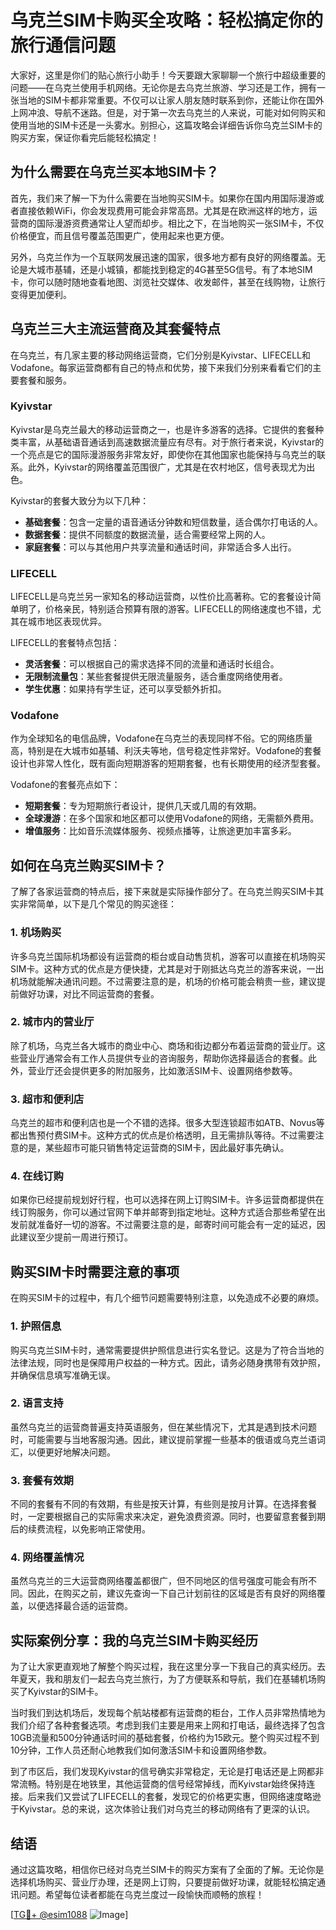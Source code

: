 # 乌克兰SIM卡购买全攻略：轻松搞定你的旅行通信问题

大家好，这里是你们的贴心旅行小助手！今天要跟大家聊聊一个旅行中超级重要的问题——在乌克兰使用手机网络。无论你是去乌克兰旅游、学习还是工作，拥有一张当地的SIM卡都非常重要。不仅可以让家人朋友随时联系到你，还能让你在国外上网冲浪、导航不迷路。但是，对于第一次去乌克兰的人来说，可能对如何购买和使用当地的SIM卡还是一头雾水。别担心，这篇攻略会详细告诉你乌克兰SIM卡的购买方案，保证你看完后能轻松搞定！

## 为什么需要在乌克兰买本地SIM卡？

首先，我们来了解一下为什么需要在当地购买SIM卡。如果你在国内用国际漫游或者直接依赖WiFi，你会发现费用可能会非常高昂。尤其是在欧洲这样的地方，运营商的国际漫游资费通常让人望而却步。相比之下，在当地购买一张SIM卡，不仅价格便宜，而且信号覆盖范围更广，使用起来也更方便。

另外，乌克兰作为一个互联网发展迅速的国家，很多地方都有良好的网络覆盖。无论是大城市基辅，还是小城镇，都能找到稳定的4G甚至5G信号。有了本地SIM卡，你可以随时随地查看地图、浏览社交媒体、收发邮件，甚至在线购物，让旅行变得更加便利。

## 乌克兰三大主流运营商及其套餐特点

在乌克兰，有几家主要的移动网络运营商，它们分别是Kyivstar、LIFECELL和Vodafone。每家运营商都有自己的特点和优势，接下来我们分别来看看它们的主要套餐和服务。

### Kyivstar

Kyivstar是乌克兰最大的移动运营商之一，也是许多游客的选择。它提供的套餐种类丰富，从基础语音通话到高速数据流量应有尽有。对于旅行者来说，Kyivstar的一个亮点是它的国际漫游服务非常友好，即使你在其他国家也能保持与乌克兰的联系。此外，Kyivstar的网络覆盖范围很广，尤其是在农村地区，信号表现尤为出色。

Kyivstar的套餐大致分为以下几种：
- **基础套餐**：包含一定量的语音通话分钟数和短信数量，适合偶尔打电话的人。
- **数据套餐**：提供不同额度的数据流量，适合需要经常上网的人。
- **家庭套餐**：可以与其他用户共享流量和通话时间，非常适合多人出行。

### LIFECELL

LIFECELL是乌克兰另一家知名的移动运营商，以性价比高著称。它的套餐设计简单明了，价格亲民，特别适合预算有限的游客。LIFECELL的网络速度也不错，尤其在城市地区表现优异。

LIFECELL的套餐特点包括：
- **灵活套餐**：可以根据自己的需求选择不同的流量和通话时长组合。
- **无限制流量包**：某些套餐提供无限流量服务，适合重度网络使用者。
- **学生优惠**：如果持有学生证，还可以享受额外折扣。

### Vodafone

作为全球知名的电信品牌，Vodafone在乌克兰的表现同样不俗。它的网络质量高，特别是在大城市如基辅、利沃夫等地，信号稳定性非常好。Vodafone的套餐设计也非常人性化，既有面向短期游客的短期套餐，也有长期使用的经济型套餐。

Vodafone的套餐亮点如下：
- **短期套餐**：专为短期旅行者设计，提供几天或几周的有效期。
- **全球漫游**：在多个国家和地区都可以使用Vodafone的网络，无需额外费用。
- **增值服务**：比如音乐流媒体服务、视频点播等，让旅途更加丰富多彩。

## 如何在乌克兰购买SIM卡？

了解了各家运营商的特点后，接下来就是实际操作部分了。在乌克兰购买SIM卡其实非常简单，以下是几个常见的购买途径：

### 1. 机场购买

许多乌克兰国际机场都设有运营商的柜台或自动售货机，游客可以直接在机场购买SIM卡。这种方式的优点是方便快捷，尤其是对于刚抵达乌克兰的游客来说，一出机场就能解决通讯问题。不过需要注意的是，机场的价格可能会稍贵一些，建议提前做好功课，对比不同运营商的套餐。

### 2. 城市内的营业厅

除了机场，乌克兰各大城市的商业中心、商场和街边都分布着运营商的营业厅。这些营业厅通常会有工作人员提供专业的咨询服务，帮助你选择最适合的套餐。此外，营业厅还会提供更多的附加服务，比如激活SIM卡、设置网络参数等。

### 3. 超市和便利店

乌克兰的超市和便利店也是一个不错的选择。很多大型连锁超市如ATB、Novus等都出售预付费SIM卡。这种方式的优点是价格透明，且无需排队等待。不过需要注意的是，某些超市可能只销售特定运营商的SIM卡，因此最好事先确认。

### 4. 在线订购

如果你已经提前规划好行程，也可以选择在网上订购SIM卡。许多运营商都提供在线订购服务，你可以通过官网下单并邮寄到指定地址。这种方式适合那些希望在出发前就准备好一切的游客。不过需要注意的是，邮寄时间可能会有一定的延迟，因此建议至少提前一周进行预订。

## 购买SIM卡时需要注意的事项

在购买SIM卡的过程中，有几个细节问题需要特别注意，以免造成不必要的麻烦。

### 1. 护照信息

购买乌克兰SIM卡时，通常需要提供护照信息进行实名登记。这是为了符合当地的法律法规，同时也是保障用户权益的一种方式。因此，请务必随身携带有效护照，并确保信息填写准确无误。

### 2. 语言支持

虽然乌克兰的运营商普遍支持英语服务，但在某些情况下，尤其是遇到技术问题时，可能需要与当地客服沟通。因此，建议提前掌握一些基本的俄语或乌克兰语词汇，以便更好地解决问题。

### 3. 套餐有效期

不同的套餐有不同的有效期，有些是按天计算，有些则是按月计算。在选择套餐时，一定要根据自己的实际需求来决定，避免浪费资源。同时，也要留意套餐到期后的续费流程，以免影响正常使用。

### 4. 网络覆盖情况

虽然乌克兰的三大运营商网络覆盖都很广，但不同地区的信号强度可能会有所不同。因此，在购买之前，建议先查询一下自己计划前往的区域是否有良好的网络覆盖，以便选择最合适的运营商。

## 实际案例分享：我的乌克兰SIM卡购买经历

为了让大家更直观地了解整个购买过程，我在这里分享一下我自己的真实经历。去年夏天，我和朋友们一起去乌克兰旅行，为了方便联系和导航，我们在基辅机场购买了Kyivstar的SIM卡。

当时我们到达机场后，发现每个航站楼都有运营商的柜台，工作人员非常热情地为我们介绍了各种套餐选项。考虑到我们主要是用来上网和打电话，最终选择了包含10GB流量和500分钟通话时间的基础套餐，价格约为15欧元。整个购买过程不到10分钟，工作人员还耐心地教我们如何激活SIM卡和设置网络参数。

到了市区后，我们发现Kyivstar的信号确实非常稳定，无论是打电话还是上网都非常流畅。特别是在地铁里，其他运营商的信号经常掉线，而Kyivstar始终保持连接。后来我们又尝试了LIFECELL的套餐，发现它的价格更实惠，但网络速度略逊于Kyivstar。总的来说，这次体验让我们对乌克兰的移动网络有了更深的认识。

## 结语

通过这篇攻略，相信你已经对乌克兰SIM卡的购买方案有了全面的了解。无论你是选择机场购买、营业厅办理，还是网上订购，只要提前做好功课，就能轻松搞定通讯问题。希望每位读者都能在乌克兰度过一段愉快而顺畅的旅程！

[[TG💪+ @esim1088](https://t.me/s/esim1088) ![Image](https://i.postimg.cc/4NQfJmqS/Snipaste-2025-05-13-00-14-12.png)]